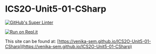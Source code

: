 # ICS2O-Unit5-01-CSharp

[![GitHub's Super Linter](https://github.com/venika-sem/ICS2O-Unit5-01-CSharp/workflows/GitHub's%20Super%20Linter/badge.svg)](https://github.com/venika-sem/ICS2O-Unit5-01-CSharp/actions)

[![Run on Repl.it](https://repl.it/badge/github/venika-sem/ICS2O-Unit5-01-CSharp)](https://repl.it/github/venika-sem/ICS2O-Unit5-01-CSharp)

This site can be found at: [https://venika-sem.github.io/ICS2O-Unit5-01-CSharp](https://venika-sem.github.io/ICS2O-Unit5-01-CSharp)

